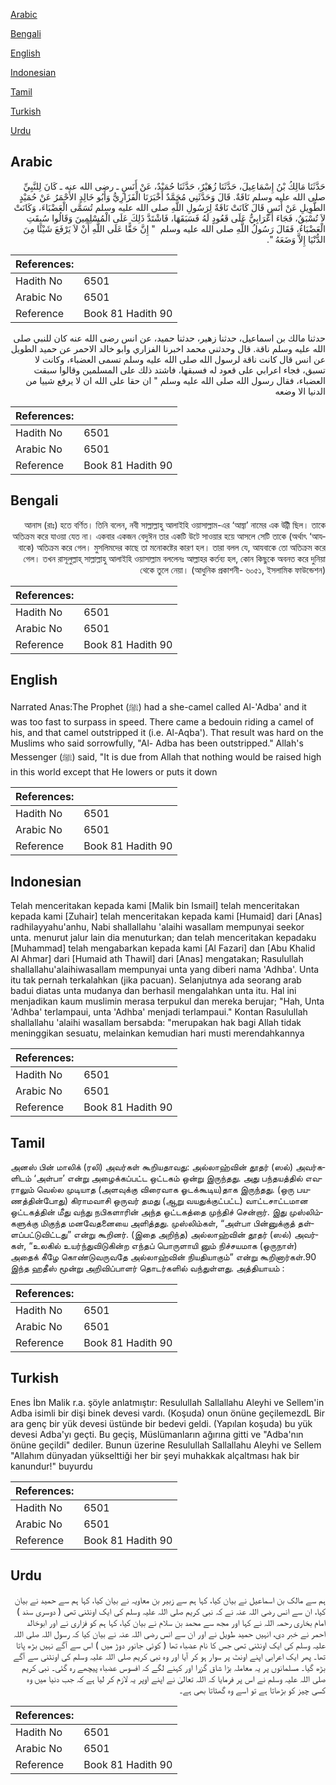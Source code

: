 [Arabic](#arabic)

[Bengali](#bengali)

[English](#english)

[Indonesian](#indonesian)

[Tamil](#tamil)

[Turkish](#turkish)

[Urdu](#urdu)

## Arabic


<div dir="rtl" lang="ar" style={{fontSize:'larger',backgroundColor:'#f8f9fa',padding:20}}>
حَدَّثَنَا مَالِكُ بْنُ إِسْمَاعِيلَ، حَدَّثَنَا زُهَيْرٌ، حَدَّثَنَا حُمَيْدٌ، عَنْ أَنَسٍ ـ رضى الله عنه ـ كَانَ لِلنَّبِيِّ صلى الله عليه وسلم نَاقَةٌ‏.‏ قَالَ وَحَدَّثَنِي مُحَمَّدٌ أَخْبَرَنَا الْفَزَارِيُّ وَأَبُو خَالِدٍ الأَحْمَرُ عَنْ حُمَيْدٍ الطَّوِيلِ عَنْ أَنَسٍ قَالَ كَانَتْ نَاقَةٌ لِرَسُولِ اللَّهِ صلى الله عليه وسلم تُسَمَّى الْعَضْبَاءَ، وَكَانَتْ لاَ تُسْبَقُ، فَجَاءَ أَعْرَابِيٌّ عَلَى قَعُودٍ لَهُ فَسَبَقَهَا، فَاشْتَدَّ ذَلِكَ عَلَى الْمُسْلِمِينَ وَقَالُوا سُبِقَتِ الْعَضْبَاءُ، فَقَالَ رَسُولُ اللَّهِ صلى الله عليه وسلم ‏ "‏ إِنَّ حَقًّا عَلَى اللَّهِ أَنْ لاَ يَرْفَعَ شَيْئًا مِنَ الدُّنْيَا إِلاَّ وَضَعَهُ ‏"‏‏.‏
</div>
<div style={{backgroundColor:'#f8f9fa',padding:20, marginBottom: 10}}><table> <thead> <tr> <th>References:</th> <th></th> </tr> </thead> <tbody><tr><td>Hadith No</td><td>6501</td></tr><tr><td>Arabic No</td><td>6501</td></tr><tr><td>Reference</td><td>Book 81 Hadith 90</td></tr></tbody></table></div>


<div dir="rtl" lang="ar" style={{fontSize:'larger',backgroundColor:'#f8f9fa',padding:20}}>
حدثنا مالك بن اسماعيل، حدثنا زهير، حدثنا حميد، عن انس رضى الله عنه كان للنبي صلى الله عليه وسلم ناقة. قال وحدثني محمد اخبرنا الفزاري وابو خالد الاحمر عن حميد الطويل عن انس قال كانت ناقة لرسول الله صلى الله عليه وسلم تسمى العضباء، وكانت لا تسبق، فجاء اعرابي على قعود له فسبقها، فاشتد ذلك على المسلمين وقالوا سبقت العضباء، فقال رسول الله صلى الله عليه وسلم " ان حقا على الله ان لا يرفع شييا من الدنيا الا وضعه
</div>
<div style={{backgroundColor:'#f8f9fa',padding:20, marginBottom: 10}}><table> <thead> <tr> <th>References:</th> <th></th> </tr> </thead> <tbody><tr><td>Hadith No</td><td>6501</td></tr><tr><td>Arabic No</td><td>6501</td></tr><tr><td>Reference</td><td>Book 81 Hadith 90</td></tr></tbody></table></div>

## Bengali


<div dir="rtl" lang="bn" style={{fontSize:'larger',backgroundColor:'#f8f9fa',padding:20}}>
আনাস (রাঃ) হতে বর্ণিত। তিনি বলেন, নবী সাল্লাল্লাহু আলাইহি ওয়াসাল্লাম-এর ‘আয্বা’ নামের এক উট্নী ছিল। তাকে অতিক্রম করে যাওয়া যেত না। একবার একজন বেদুঈন তার একটি উটে সাওয়ার হয়ে আসলে সেটি তাকে (অর্থাৎ ‘আযবাকে) অতিক্রম করে গেল। মুসলিমদের কাছে তা মনোকষ্টের কারণ হল। তারা বলল যে, আযবাকে তো অতিক্রম করে গেল। তখন রাসূলুল্লাহ্ সাল্লাল্লাহু আলাইহি ওয়াসাল্লাম বললেনঃ আল্লাহর কর্তব্য হল, কোন কিছুকে অবনত করে দুনিয়া থেকে তুলে নেয়া। (আধুনিক প্রকাশনী- ৬০৫১, ইসলামিক ফাউন্ডেশন)
</div>
<div style={{backgroundColor:'#f8f9fa',padding:20, marginBottom: 10}}><table> <thead> <tr> <th>References:</th> <th></th> </tr> </thead> <tbody><tr><td>Hadith No</td><td>6501</td></tr><tr><td>Arabic No</td><td>6501</td></tr><tr><td>Reference</td><td>Book 81 Hadith 90</td></tr></tbody></table></div>

## English


<div dir="ltr" lang="en" style={{fontSize:'larger',backgroundColor:'#f8f9fa',padding:20}}>
Narrated Anas:The Prophet (ﷺ) had a she-camel called Al-'Adba' and it was too fast to surpass in speed. There came a bedouin riding a camel of his, and that camel outstripped it (i.e. Al-Aqba'). That result was hard on the Muslims who said sorrowfully, "Al- Adba has been outstripped." Allah's Messenger (ﷺ) said, "It is due from Allah that nothing would be raised high in this world except that He lowers or puts it down
</div>
<div style={{backgroundColor:'#f8f9fa',padding:20, marginBottom: 10}}><table> <thead> <tr> <th>References:</th> <th></th> </tr> </thead> <tbody><tr><td>Hadith No</td><td>6501</td></tr><tr><td>Arabic No</td><td>6501</td></tr><tr><td>Reference</td><td>Book 81 Hadith 90</td></tr></tbody></table></div>

## Indonesian


<div dir="ltr" lang="id" style={{fontSize:'larger',backgroundColor:'#f8f9fa',padding:20}}>
Telah menceritakan kepada kami [Malik bin Ismail] telah menceritakan kepada kami [Zuhair] telah menceritakan kepada kami [Humaid] dari [Anas] radhilayyahu'anhu, Nabi shallallahu 'alaihi wasallam mempunyai seekor unta. menurut jalur lain dia menuturkan; dan telah menceritakan kepadaku [Muhammad] telah mengabarkan kepada kami [Al Fazari] dan [Abu Khalid Al Ahmar] dari [Humaid ath Thawil] dari [Anas] mengatakan; Rasulullah shallallahu'alaihiwasallam mempunyai unta yang diberi nama 'Adhba'. Unta itu tak pernah terkalahkan (jika pacuan). Selanjutnya ada seorang arab badui diatas unta mudanya dan berhasil mengalahkan unta itu. Hal ini menjadikan kaum muslimin merasa terpukul dan mereka berujar; "Hah, Unta 'Adhba' terlampaui, unta 'Adhba' menjadi terlampaui." Kontan Rasulullah shallallahu 'alaihi wasallam bersabda: "merupakan hak bagi Allah tidak meninggikan sesuatu, melainkan kemudian hari musti merendahkannya
</div>
<div style={{backgroundColor:'#f8f9fa',padding:20, marginBottom: 10}}><table> <thead> <tr> <th>References:</th> <th></th> </tr> </thead> <tbody><tr><td>Hadith No</td><td>6501</td></tr><tr><td>Arabic No</td><td>6501</td></tr><tr><td>Reference</td><td>Book 81 Hadith 90</td></tr></tbody></table></div>

## Tamil


<div dir="ltr" lang="ta" style={{fontSize:'larger',backgroundColor:'#f8f9fa',padding:20}}>
அனஸ் பின் மாலிக் (ரலி) அவர்கள் கூறியதாவது: அல்லாஹ்வின் தூதர் (ஸல்) அவர்களிடம் ‘அள்பா’ என்று அழைக்கப்பட்ட ஒட்டகம் ஒன்று இருந்தது. அது பந்தயத்தில் எவராலும் வெல்ல முடியாத (அளவுக்கு விரைவாக ஓடக்கூடிய)தாக இருந்தது. (ஒரு பயணத்தின்போது) கிராமவாசி ஒருவர் தமது (ஆறு வயதுக்குட்பட்ட) வாட்டசாட்டமான ஒட்டகத்தின் மீது வந்து நபிகளாரின் அந்த ஒட்டகத்தை முந்திச் சென்றார். இது முஸ்லிம்களுக்கு மிகுந்த மனவேதனையை அளித்தது. முஸ்லிம்கள், “அள்பா பின்னுக்குத் தள்ளப்பட்டுவிட்டது” என்று கூறினர். (இதை அறிந்த) அல்லாஹ்வின் தூதர் (ஸல்) அவர்கள், “உலகில் உயர்ந்துவிடுகின்ற எந்தப் பொருளாயி னும் நிச்சயமாக (ஒருநாள்) அதைக் கீழே கொண்டுவருவதே அல்லாஹ்வின் நியதியாகும்” என்று கூறினார்கள்.90 இந்த ஹதீஸ் மூன்று அறிவிப்பாளர் தொடர்களில் வந்துள்ளது. அத்தியாயம் :
</div>
<div style={{backgroundColor:'#f8f9fa',padding:20, marginBottom: 10}}><table> <thead> <tr> <th>References:</th> <th></th> </tr> </thead> <tbody><tr><td>Hadith No</td><td>6501</td></tr><tr><td>Arabic No</td><td>6501</td></tr><tr><td>Reference</td><td>Book 81 Hadith 90</td></tr></tbody></table></div>

## Turkish


<div dir="ltr" lang="tr" style={{fontSize:'larger',backgroundColor:'#f8f9fa',padding:20}}>
Enes İbn Malik r.a. şöyle anlatmıştır: Resulullah Sallallahu Aleyhi ve Sellem'in Adba isimli bir dişi binek devesi vardı. (Koşuda) onun önüne geçilemezdL Bir ara genç bir yük devesi üstünde bir bedevi geldi. (Yapılan koşuda) bu yük devesi Adba'yı geçti. Bu geçiş, Müslümanların ağırına gitti ve "Adba'nın önüne geçildi" dediler. Bunun üzerine Resulullah Sallallahu Aleyhi ve Sellem "Allahım dünyadan yükselttiği her bir şeyi muhakkak alçaltması hak bir kanundur!" buyurdu
</div>
<div style={{backgroundColor:'#f8f9fa',padding:20, marginBottom: 10}}><table> <thead> <tr> <th>References:</th> <th></th> </tr> </thead> <tbody><tr><td>Hadith No</td><td>6501</td></tr><tr><td>Arabic No</td><td>6501</td></tr><tr><td>Reference</td><td>Book 81 Hadith 90</td></tr></tbody></table></div>

## Urdu


<div dir="rtl" lang="ur" style={{fontSize:'larger',backgroundColor:'#f8f9fa',padding:20}}>
ہم سے مالک بن اسماعیل نے بیان کیا، کہا ہم سے زبیر بن معاویہ نے بیان کیا، کہا ہم سے حمید نے بیان کیا، ان سے انس رضی اللہ عنہ نے کہ نبی کریم صلی اللہ علیہ وسلم کی ایک اونٹنی تھی ( دوسری سند ) امام بخاری رحمہ اللہ نے کہا اور مجھ سے محمد بن سلام نے بیان کیا، کہا ہم کو فزاری نے اور ابوخالد احمر نے خبر دی، انہیں حمید طویل نے اور ان سے انس رضی اللہ عنہ نے بیان کیا کہ رسول اللہ صلی اللہ علیہ وسلم کی ایک اونٹنی تھی جس کا نام عضباء تھا ( کوئی جانور دوڑ میں ) اس سے آگے نہیں بڑھ پاتا تھا۔ پھر ایک اعرابی اپنے اونٹ پر سوار ہو کر آیا اور وہ نبی کریم صلی اللہ علیہ وسلم کی اونٹنی سے آگے بڑھ گیا۔ مسلمانوں پر یہ معاملہ بڑا شاق گزرا اور کہنے لگے کہ افسوس عضباء پیچھے رہ گئی۔ نبی کریم صلی اللہ علیہ وسلم نے اس پر فرمایا کہ اللہ تعالیٰ نے اپنے اوپر یہ لازم کر لیا ہے کہ جب دنیا میں وہ کسی چیز کو بڑھاتا ہے تو اسے وہ گھٹاتا بھی ہے۔
</div>
<div style={{backgroundColor:'#f8f9fa',padding:20, marginBottom: 10}}><table> <thead> <tr> <th>References:</th> <th></th> </tr> </thead> <tbody><tr><td>Hadith No</td><td>6501</td></tr><tr><td>Arabic No</td><td>6501</td></tr><tr><td>Reference</td><td>Book 81 Hadith 90</td></tr></tbody></table></div>